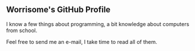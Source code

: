## Worrisome's GitHub Profile
I know a few things about programming, a bit knowledge about computers from school.

Feel free to send me an e-mail, I take time to read all of them.
